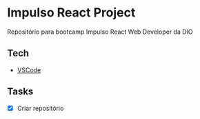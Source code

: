 # Impulso React Project
Repositório para bootcamp Impulso React Web Developer da DIO

## Tech
- [VSCode](https://code.visualstudio.com/)
## Tasks
- [x] Criar repositório